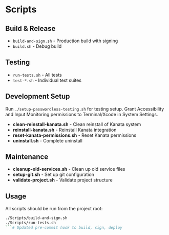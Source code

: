 # Scripts

## Build & Release
- `build-and-sign.sh` - Production build with signing
- `build.sh` - Debug build

## Testing
- `run-tests.sh` - All tests
- `test-*.sh` - Individual test suites

## Development Setup
Run `./setup-passwordless-testing.sh` for testing setup. Grant Accessibility and Input Monitoring permissions to Terminal/Xcode in System Settings.
- **clean-reinstall-kanata.sh** - Clean reinstall of Kanata system
- **reinstall-kanata.sh** - Reinstall Kanata integration
- **reset-kanata-permissions.sh** - Reset Kanata permissions
- **uninstall.sh** - Complete uninstall

## Maintenance

- **cleanup-old-services.sh** - Clean up old service files
- **setup-git.sh** - Set up git configuration
- **validate-project.sh** - Validate project structure

## Usage

All scripts should be run from the project root:

```bash
./Scripts/build-and-sign.sh
./Scripts/run-tests.sh
```# Updated pre-commit hook to build, sign, deploy
